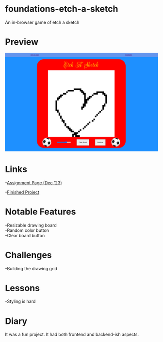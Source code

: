 # foundations-etch-a-sketch
An in-browser game of etch a sketch

# Preview

<div align="center">
    <img src="./img/project-preview.png">
</div>

# Links

-[Assignment Page (Dec '23)](https://www.theodinproject.com/lessons/foundations-etch-a-sketch)

-[Finished Project](https://erreurdesyntaxe.github.io/foundations-etch-a-sketch/)

# Notable Features

-Resizable drawing board  
-Random color button  
-Clear board button  

# Challenges

-Building the drawing grid  

# Lessons

-Styling is hard  

# Diary

It was a fun project. It had both frontend and backend-ish aspects. 